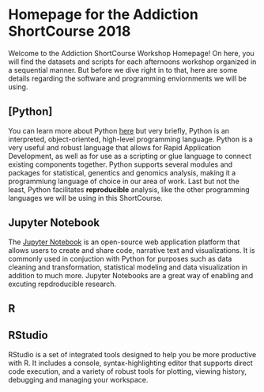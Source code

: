 # Homepage for the Addiction ShortCourse 2018

Welcome to the Addiction ShortCourse Workshop Homepage! On here, you will find the datasets and scripts for each afternoons workshop organized in a sequential manner. But before we dive right in to that, here are some details regarding the software and programming enviornments we will be using. 

## [Python]
You can learn more about Python [here](https://www.python.org/about/) but very briefly, Python is an interpreted, object-oriented, high-level programming language. Python is a very useful and robust language that allows for Rapid Application Development, as well as for use as a scripting or glue language to connect existing components together. Python supports several modules and packages for statistical, genentics and genomics analysis, making it a programmiung language of choice in our area of work. Last but not the least, Python facilitates **reproducible** analysis, like the other programming languages we will be using in this ShortCourse.

## Jupyter Notebook
The [Jupyter Notebook](http://jupyter.org/) is an open-source web application platform that allows users to create and share code, narrative text and visualizations. It is commonly used in conjuction with Python for purposes such as data cleaning and transformation, statistical modeling and data visualization in addition to much more. Jupyter Notebooks are a great way of enabling and excuting repdroducible research.

## R

## RStudio
RStudio is a set of integrated tools designed to help you be more productive with R. It includes a console, syntax-highlighting editor that supports direct code execution, and a variety of robust tools for plotting, viewing history, debugging and managing your workspace. 
